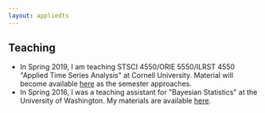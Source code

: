 ```yaml
---
layout: appliedts
---
```


Teaching
-------

* In Spring 2019, I am teaching STSCI 4550/ORIE 5550/ILRST 4550 "Applied Time Series Analysis" at Cornell University. Material will become available [here](https://maryclare.github.io/appliedtimeseriesanalysis.html) as the semester approaches.
* In Spring 2016, I was a teaching assistant for "Bayesian Statistics" at the University of Washington. My materials are available [here](http://www.stat.washington.edu/~mgrffn/564.html).
